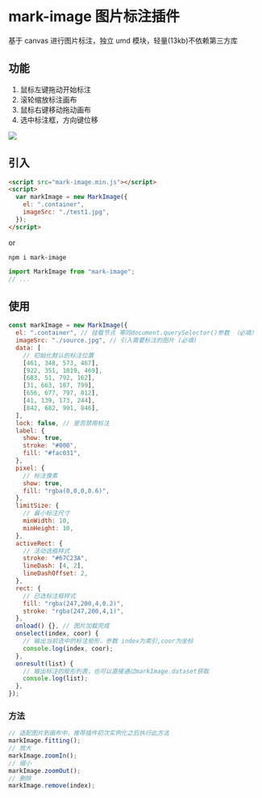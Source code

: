 # mark-image 图片标注插件

基于 canvas 进行图片标注，独立 umd 模块，轻量(13kb)不依赖第三方库

## 功能

1. 鼠标左键拖动开始标注
2. 滚轮缩放标注画布
3. 鼠标右键移动拖动画布
4. 选中标注框，方向键位移

![](https://heylight.github.io/images/demo.png)

## 引入

```html
<script src="mark-image.min.js"></script>
<script>
  var markImage = new MarkImage({
    el: ".container",
    imageSrc: "./test1.jpg",
  });
</script>
```

or

```
npm i mark-image
```

```js
import MarkImage from "mark-image";
// ...
```

## 使用

```javascript
const markImage = new MarkImage({
  el: ".container", // 挂载节点 等同document.querySelector()参数 （必填）
  imageSrc: "./source.jpg", // 引入需要标注的图片 (必填)
  data: [
    // 初始化默认的标注位置
    [461, 348, 573, 467],
    [922, 351, 1019, 469],
    [683, 51, 792, 162],
    [31, 663, 187, 799],
    [656, 677, 797, 812],
    [41, 139, 173, 244],
    [842, 682, 991, 846],
  ],
  lock: false, // 是否禁用标注
  label: {
    show: true,
    stroke: "#000",
    fill: "#fac031",
  },
  pixel: {
    // 标注像素
    show: true,
    fill: "rgba(0,0,0,0.6)",
  },
  limitSize: {
    // 最小标注尺寸
    minWidth: 10,
    minHeight: 10,
  },
  activeRect: {
    // 活动选框样式
    stroke: "#67C23A",
    lineDash: [4, 2],
    lineDashOffset: 2,
  },
  rect: {
    // 已选标注框样式
    fill: "rgba(247,200,4,0.2)",
    stroke: "rgba(247,200,4,1)",
  },
  onload() {}, // 图片加载完成
  onselect(index, coor) {
    // 输出当前选中的标注矩形，参数 index为索引,coor为坐标
    console.log(index, coor);
  },
  onresult(list) {
    // 输出标注的矩形列表，也可以直接通过markImage.dataset获取
    console.log(list);
  },
});
```

### 方法

```js
// 适配图片到画布中，推荐插件初次实例化之后执行此方法
markImage.fitting();
// 放大
markImage.zoomIn();
// 缩小
markImage.zoomOut();
// 删除
markImage.remove(index);
```
